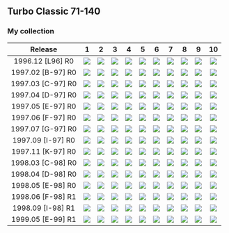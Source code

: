 ## Turbo Classic 71-140

### My collection

|      Release      |                                                             1                                                              |                                                             2                                                              |                                                             3                                                              |                                                             4                                                              |                                                             5                                                              |                                                             6                                                              |                                                             7                                                              |                                                             8                                                              |                                                             9                                                              |                                                             10                                                             |
|:-----------------:|:--------------------------------------------------------------------------------------------------------------------------:|:--------------------------------------------------------------------------------------------------------------------------:|:--------------------------------------------------------------------------------------------------------------------------:|:--------------------------------------------------------------------------------------------------------------------------:|:--------------------------------------------------------------------------------------------------------------------------:|:--------------------------------------------------------------------------------------------------------------------------:|:--------------------------------------------------------------------------------------------------------------------------:|:--------------------------------------------------------------------------------------------------------------------------:|:--------------------------------------------------------------------------------------------------------------------------:|:--------------------------------------------------------------------------------------------------------------------------:|
| 1996.12 [L96] R0  |          [<img src='thumbnails/outer/1996_12{L_96}[10]R0/1.5.png'>](thumbnails/outer/1996_12{L_96}[10]R0/1.5.png)          |          [<img src='thumbnails/outer/1996_12{L_96}[10]R0/2.5.png'>](thumbnails/outer/1996_12{L_96}[10]R0/2.5.png)          |          [<img src='thumbnails/outer/1996_12{L_96}[10]R0/3.5.png'>](thumbnails/outer/1996_12{L_96}[10]R0/3.5.png)          |          [<img src='thumbnails/outer/1996_12{L_96}[10]R0/4.5.png'>](thumbnails/outer/1996_12{L_96}[10]R0/4.5.png)          |          [<img src='thumbnails/outer/1996_12{L_96}[10]R0/5.5.png'>](thumbnails/outer/1996_12{L_96}[10]R0/5.5.png)          |          [<img src='thumbnails/outer/1996_12{L_96}[10]R0/6.5.png'>](thumbnails/outer/1996_12{L_96}[10]R0/6.5.png)          |          [<img src='thumbnails/outer/1996_12{L_96}[10]R0/7.5.png'>](thumbnails/outer/1996_12{L_96}[10]R0/7.5.png)          |          [<img src='thumbnails/outer/1996_12{L_96}[10]R0/8.5.png'>](thumbnails/outer/1996_12{L_96}[10]R0/8.5.png)          |          [<img src='thumbnails/outer/1996_12{L_96}[10]R0/9.5.png'>](thumbnails/outer/1996_12{L_96}[10]R0/9.5.png)          |         [<img src='thumbnails/outer/1996_12{L_96}[10]R0/10.5.png'>](thumbnails/outer/1996_12{L_96}[10]R0/10.5.png)         |
| 1997.02 [B-97] R0 | [<img src='/collection/gum_wrappers/kent/turbo//missed_outer.png'>](/collection/gum_wrappers/kent/turbo//missed_outer.png) | [<img src='/collection/gum_wrappers/kent/turbo//missed_outer.png'>](/collection/gum_wrappers/kent/turbo//missed_outer.png) | [<img src='/collection/gum_wrappers/kent/turbo//missed_outer.png'>](/collection/gum_wrappers/kent/turbo//missed_outer.png) | [<img src='/collection/gum_wrappers/kent/turbo//missed_outer.png'>](/collection/gum_wrappers/kent/turbo//missed_outer.png) | [<img src='/collection/gum_wrappers/kent/turbo//missed_outer.png'>](/collection/gum_wrappers/kent/turbo//missed_outer.png) | [<img src='/collection/gum_wrappers/kent/turbo//missed_outer.png'>](/collection/gum_wrappers/kent/turbo//missed_outer.png) | [<img src='/collection/gum_wrappers/kent/turbo//missed_outer.png'>](/collection/gum_wrappers/kent/turbo//missed_outer.png) | [<img src='/collection/gum_wrappers/kent/turbo//missed_outer.png'>](/collection/gum_wrappers/kent/turbo//missed_outer.png) | [<img src='/collection/gum_wrappers/kent/turbo//missed_outer.png'>](/collection/gum_wrappers/kent/turbo//missed_outer.png) | [<img src='/collection/gum_wrappers/kent/turbo//missed_outer.png'>](/collection/gum_wrappers/kent/turbo//missed_outer.png) |
| 1997.03 [C-97] R0 | [<img src='/collection/gum_wrappers/kent/turbo//missed_outer.png'>](/collection/gum_wrappers/kent/turbo//missed_outer.png) | [<img src='/collection/gum_wrappers/kent/turbo//missed_outer.png'>](/collection/gum_wrappers/kent/turbo//missed_outer.png) | [<img src='/collection/gum_wrappers/kent/turbo//missed_outer.png'>](/collection/gum_wrappers/kent/turbo//missed_outer.png) | [<img src='/collection/gum_wrappers/kent/turbo//missed_outer.png'>](/collection/gum_wrappers/kent/turbo//missed_outer.png) | [<img src='/collection/gum_wrappers/kent/turbo//missed_outer.png'>](/collection/gum_wrappers/kent/turbo//missed_outer.png) | [<img src='/collection/gum_wrappers/kent/turbo//missed_outer.png'>](/collection/gum_wrappers/kent/turbo//missed_outer.png) |          [<img src='thumbnails/outer/1997_03{C-97}[10]R0/7.5.png'>](thumbnails/outer/1997_03{C-97}[10]R0/7.5.png)          |          [<img src='thumbnails/outer/1997_03{C-97}[10]R0/8.5.png'>](thumbnails/outer/1997_03{C-97}[10]R0/8.5.png)          | [<img src='/collection/gum_wrappers/kent/turbo//missed_outer.png'>](/collection/gum_wrappers/kent/turbo//missed_outer.png) | [<img src='/collection/gum_wrappers/kent/turbo//missed_outer.png'>](/collection/gum_wrappers/kent/turbo//missed_outer.png) |
| 1997.04 [D-97] R0 | [<img src='/collection/gum_wrappers/kent/turbo//missed_outer.png'>](/collection/gum_wrappers/kent/turbo//missed_outer.png) |          [<img src='thumbnails/outer/1997_04{D-97}[10]R0/2.5.png'>](thumbnails/outer/1997_04{D-97}[10]R0/2.5.png)          | [<img src='/collection/gum_wrappers/kent/turbo//missed_outer.png'>](/collection/gum_wrappers/kent/turbo//missed_outer.png) | [<img src='/collection/gum_wrappers/kent/turbo//missed_outer.png'>](/collection/gum_wrappers/kent/turbo//missed_outer.png) |          [<img src='thumbnails/outer/1997_04{D-97}[10]R0/5.5.png'>](thumbnails/outer/1997_04{D-97}[10]R0/5.5.png)          | [<img src='/collection/gum_wrappers/kent/turbo//missed_outer.png'>](/collection/gum_wrappers/kent/turbo//missed_outer.png) | [<img src='/collection/gum_wrappers/kent/turbo//missed_outer.png'>](/collection/gum_wrappers/kent/turbo//missed_outer.png) | [<img src='/collection/gum_wrappers/kent/turbo//missed_outer.png'>](/collection/gum_wrappers/kent/turbo//missed_outer.png) | [<img src='/collection/gum_wrappers/kent/turbo//missed_outer.png'>](/collection/gum_wrappers/kent/turbo//missed_outer.png) |         [<img src='thumbnails/outer/1997_04{D-97}[10]R0/10.4.png'>](thumbnails/outer/1997_04{D-97}[10]R0/10.4.png)         |
| 1997.05 [E-97] R0 |          [<img src='thumbnails/outer/1997_05{E-97}[10]R0/1.5.png'>](thumbnails/outer/1997_05{E-97}[10]R0/1.5.png)          |          [<img src='thumbnails/outer/1997_05{E-97}[10]R0/2.5.png'>](thumbnails/outer/1997_05{E-97}[10]R0/2.5.png)          | [<img src='/collection/gum_wrappers/kent/turbo//missed_outer.png'>](/collection/gum_wrappers/kent/turbo//missed_outer.png) |          [<img src='thumbnails/outer/1997_05{E-97}[10]R0/4.5.png'>](thumbnails/outer/1997_05{E-97}[10]R0/4.5.png)          |          [<img src='thumbnails/outer/1997_05{E-97}[10]R0/5.5.png'>](thumbnails/outer/1997_05{E-97}[10]R0/5.5.png)          | [<img src='/collection/gum_wrappers/kent/turbo//missed_outer.png'>](/collection/gum_wrappers/kent/turbo//missed_outer.png) |          [<img src='thumbnails/outer/1997_05{E-97}[10]R0/7.5.png'>](thumbnails/outer/1997_05{E-97}[10]R0/7.5.png)          |          [<img src='thumbnails/outer/1997_05{E-97}[10]R0/8.5.png'>](thumbnails/outer/1997_05{E-97}[10]R0/8.5.png)          |          [<img src='thumbnails/outer/1997_05{E-97}[10]R0/9.5.png'>](thumbnails/outer/1997_05{E-97}[10]R0/9.5.png)          |         [<img src='thumbnails/outer/1997_05{E-97}[10]R0/10.5.png'>](thumbnails/outer/1997_05{E-97}[10]R0/10.5.png)         |
| 1997.06 [F-97] R0 | [<img src='/collection/gum_wrappers/kent/turbo//missed_outer.png'>](/collection/gum_wrappers/kent/turbo//missed_outer.png) | [<img src='/collection/gum_wrappers/kent/turbo//missed_outer.png'>](/collection/gum_wrappers/kent/turbo//missed_outer.png) |          [<img src='thumbnails/outer/1997_06{F-97}[10]R0/3.5.png'>](thumbnails/outer/1997_06{F-97}[10]R0/3.5.png)          | [<img src='/collection/gum_wrappers/kent/turbo//missed_outer.png'>](/collection/gum_wrappers/kent/turbo//missed_outer.png) | [<img src='/collection/gum_wrappers/kent/turbo//missed_outer.png'>](/collection/gum_wrappers/kent/turbo//missed_outer.png) | [<img src='/collection/gum_wrappers/kent/turbo//missed_outer.png'>](/collection/gum_wrappers/kent/turbo//missed_outer.png) | [<img src='/collection/gum_wrappers/kent/turbo//missed_outer.png'>](/collection/gum_wrappers/kent/turbo//missed_outer.png) | [<img src='/collection/gum_wrappers/kent/turbo//missed_outer.png'>](/collection/gum_wrappers/kent/turbo//missed_outer.png) |          [<img src='thumbnails/outer/1997_06{F-97}[10]R0/9.5.png'>](thumbnails/outer/1997_06{F-97}[10]R0/9.5.png)          | [<img src='/collection/gum_wrappers/kent/turbo//missed_outer.png'>](/collection/gum_wrappers/kent/turbo//missed_outer.png) |
| 1997.07 [G-97] R0 |          [<img src='thumbnails/outer/1997_07{G-97}[10]R0/1.5.png'>](thumbnails/outer/1997_07{G-97}[10]R0/1.5.png)          | [<img src='/collection/gum_wrappers/kent/turbo//missed_outer.png'>](/collection/gum_wrappers/kent/turbo//missed_outer.png) | [<img src='/collection/gum_wrappers/kent/turbo//missed_outer.png'>](/collection/gum_wrappers/kent/turbo//missed_outer.png) | [<img src='/collection/gum_wrappers/kent/turbo//missed_outer.png'>](/collection/gum_wrappers/kent/turbo//missed_outer.png) | [<img src='/collection/gum_wrappers/kent/turbo//missed_outer.png'>](/collection/gum_wrappers/kent/turbo//missed_outer.png) |          [<img src='thumbnails/outer/1997_07{G-97}[10]R0/6.5.png'>](thumbnails/outer/1997_07{G-97}[10]R0/6.5.png)          |          [<img src='thumbnails/outer/1997_07{G-97}[10]R0/7.5.png'>](thumbnails/outer/1997_07{G-97}[10]R0/7.5.png)          |          [<img src='thumbnails/outer/1997_07{G-97}[10]R0/8.5.png'>](thumbnails/outer/1997_07{G-97}[10]R0/8.5.png)          |          [<img src='thumbnails/outer/1997_07{G-97}[10]R0/9.4.png'>](thumbnails/outer/1997_07{G-97}[10]R0/9.4.png)          | [<img src='/collection/gum_wrappers/kent/turbo//missed_outer.png'>](/collection/gum_wrappers/kent/turbo//missed_outer.png) |
| 1997.09 [I-97] R0 | [<img src='/collection/gum_wrappers/kent/turbo//missed_outer.png'>](/collection/gum_wrappers/kent/turbo//missed_outer.png) | [<img src='/collection/gum_wrappers/kent/turbo//missed_outer.png'>](/collection/gum_wrappers/kent/turbo//missed_outer.png) | [<img src='/collection/gum_wrappers/kent/turbo//missed_outer.png'>](/collection/gum_wrappers/kent/turbo//missed_outer.png) | [<img src='/collection/gum_wrappers/kent/turbo//missed_outer.png'>](/collection/gum_wrappers/kent/turbo//missed_outer.png) | [<img src='/collection/gum_wrappers/kent/turbo//missed_outer.png'>](/collection/gum_wrappers/kent/turbo//missed_outer.png) | [<img src='/collection/gum_wrappers/kent/turbo//missed_outer.png'>](/collection/gum_wrappers/kent/turbo//missed_outer.png) | [<img src='/collection/gum_wrappers/kent/turbo//missed_outer.png'>](/collection/gum_wrappers/kent/turbo//missed_outer.png) | [<img src='/collection/gum_wrappers/kent/turbo//missed_outer.png'>](/collection/gum_wrappers/kent/turbo//missed_outer.png) | [<img src='/collection/gum_wrappers/kent/turbo//missed_outer.png'>](/collection/gum_wrappers/kent/turbo//missed_outer.png) | [<img src='/collection/gum_wrappers/kent/turbo//missed_outer.png'>](/collection/gum_wrappers/kent/turbo//missed_outer.png) |
| 1997.11 [K-97] R0 |          [<img src='thumbnails/outer/1997_11{K-97}[10]R0/1.5.png'>](thumbnails/outer/1997_11{K-97}[10]R0/1.5.png)          | [<img src='/collection/gum_wrappers/kent/turbo//missed_outer.png'>](/collection/gum_wrappers/kent/turbo//missed_outer.png) |          [<img src='thumbnails/outer/1997_11{K-97}[10]R0/3.5.png'>](thumbnails/outer/1997_11{K-97}[10]R0/3.5.png)          |          [<img src='thumbnails/outer/1997_11{K-97}[10]R0/4.5.png'>](thumbnails/outer/1997_11{K-97}[10]R0/4.5.png)          |          [<img src='thumbnails/outer/1997_11{K-97}[10]R0/5.5.png'>](thumbnails/outer/1997_11{K-97}[10]R0/5.5.png)          |          [<img src='thumbnails/outer/1997_11{K-97}[10]R0/6.5.png'>](thumbnails/outer/1997_11{K-97}[10]R0/6.5.png)          | [<img src='/collection/gum_wrappers/kent/turbo//missed_outer.png'>](/collection/gum_wrappers/kent/turbo//missed_outer.png) | [<img src='/collection/gum_wrappers/kent/turbo//missed_outer.png'>](/collection/gum_wrappers/kent/turbo//missed_outer.png) | [<img src='/collection/gum_wrappers/kent/turbo//missed_outer.png'>](/collection/gum_wrappers/kent/turbo//missed_outer.png) |         [<img src='thumbnails/outer/1997_11{K-97}[10]R0/10.5.png'>](thumbnails/outer/1997_11{K-97}[10]R0/10.5.png)         |
| 1998.03 [C-98] R0 | [<img src='/collection/gum_wrappers/kent/turbo//missed_outer.png'>](/collection/gum_wrappers/kent/turbo//missed_outer.png) | [<img src='/collection/gum_wrappers/kent/turbo//missed_outer.png'>](/collection/gum_wrappers/kent/turbo//missed_outer.png) | [<img src='/collection/gum_wrappers/kent/turbo//missed_outer.png'>](/collection/gum_wrappers/kent/turbo//missed_outer.png) | [<img src='/collection/gum_wrappers/kent/turbo//missed_outer.png'>](/collection/gum_wrappers/kent/turbo//missed_outer.png) | [<img src='/collection/gum_wrappers/kent/turbo//missed_outer.png'>](/collection/gum_wrappers/kent/turbo//missed_outer.png) | [<img src='/collection/gum_wrappers/kent/turbo//missed_outer.png'>](/collection/gum_wrappers/kent/turbo//missed_outer.png) | [<img src='/collection/gum_wrappers/kent/turbo//missed_outer.png'>](/collection/gum_wrappers/kent/turbo//missed_outer.png) | [<img src='/collection/gum_wrappers/kent/turbo//missed_outer.png'>](/collection/gum_wrappers/kent/turbo//missed_outer.png) | [<img src='/collection/gum_wrappers/kent/turbo//missed_outer.png'>](/collection/gum_wrappers/kent/turbo//missed_outer.png) | [<img src='/collection/gum_wrappers/kent/turbo//missed_outer.png'>](/collection/gum_wrappers/kent/turbo//missed_outer.png) |
| 1998.04 [D-98] R0 | [<img src='/collection/gum_wrappers/kent/turbo//missed_outer.png'>](/collection/gum_wrappers/kent/turbo//missed_outer.png) | [<img src='/collection/gum_wrappers/kent/turbo//missed_outer.png'>](/collection/gum_wrappers/kent/turbo//missed_outer.png) | [<img src='/collection/gum_wrappers/kent/turbo//missed_outer.png'>](/collection/gum_wrappers/kent/turbo//missed_outer.png) | [<img src='/collection/gum_wrappers/kent/turbo//missed_outer.png'>](/collection/gum_wrappers/kent/turbo//missed_outer.png) |          [<img src='thumbnails/outer/1998_04{D-98}[10]R0/5.5.png'>](thumbnails/outer/1998_04{D-98}[10]R0/5.5.png)          | [<img src='/collection/gum_wrappers/kent/turbo//missed_outer.png'>](/collection/gum_wrappers/kent/turbo//missed_outer.png) | [<img src='/collection/gum_wrappers/kent/turbo//missed_outer.png'>](/collection/gum_wrappers/kent/turbo//missed_outer.png) | [<img src='/collection/gum_wrappers/kent/turbo//missed_outer.png'>](/collection/gum_wrappers/kent/turbo//missed_outer.png) | [<img src='/collection/gum_wrappers/kent/turbo//missed_outer.png'>](/collection/gum_wrappers/kent/turbo//missed_outer.png) | [<img src='/collection/gum_wrappers/kent/turbo//missed_outer.png'>](/collection/gum_wrappers/kent/turbo//missed_outer.png) |
| 1998.05 [E-98] R0 | [<img src='/collection/gum_wrappers/kent/turbo//missed_outer.png'>](/collection/gum_wrappers/kent/turbo//missed_outer.png) | [<img src='/collection/gum_wrappers/kent/turbo//missed_outer.png'>](/collection/gum_wrappers/kent/turbo//missed_outer.png) | [<img src='/collection/gum_wrappers/kent/turbo//missed_outer.png'>](/collection/gum_wrappers/kent/turbo//missed_outer.png) |          [<img src='thumbnails/outer/1998_05{E-98}[10]R0/4.5.png'>](thumbnails/outer/1998_05{E-98}[10]R0/4.5.png)          | [<img src='/collection/gum_wrappers/kent/turbo//missed_outer.png'>](/collection/gum_wrappers/kent/turbo//missed_outer.png) | [<img src='/collection/gum_wrappers/kent/turbo//missed_outer.png'>](/collection/gum_wrappers/kent/turbo//missed_outer.png) | [<img src='/collection/gum_wrappers/kent/turbo//missed_outer.png'>](/collection/gum_wrappers/kent/turbo//missed_outer.png) | [<img src='/collection/gum_wrappers/kent/turbo//missed_outer.png'>](/collection/gum_wrappers/kent/turbo//missed_outer.png) | [<img src='/collection/gum_wrappers/kent/turbo//missed_outer.png'>](/collection/gum_wrappers/kent/turbo//missed_outer.png) | [<img src='/collection/gum_wrappers/kent/turbo//missed_outer.png'>](/collection/gum_wrappers/kent/turbo//missed_outer.png) |
| 1998.06 [F-98] R1 | [<img src='/collection/gum_wrappers/kent/turbo//missed_outer.png'>](/collection/gum_wrappers/kent/turbo//missed_outer.png) | [<img src='/collection/gum_wrappers/kent/turbo//missed_outer.png'>](/collection/gum_wrappers/kent/turbo//missed_outer.png) | [<img src='/collection/gum_wrappers/kent/turbo//missed_outer.png'>](/collection/gum_wrappers/kent/turbo//missed_outer.png) | [<img src='/collection/gum_wrappers/kent/turbo//missed_outer.png'>](/collection/gum_wrappers/kent/turbo//missed_outer.png) | [<img src='/collection/gum_wrappers/kent/turbo//missed_outer.png'>](/collection/gum_wrappers/kent/turbo//missed_outer.png) | [<img src='/collection/gum_wrappers/kent/turbo//missed_outer.png'>](/collection/gum_wrappers/kent/turbo//missed_outer.png) | [<img src='/collection/gum_wrappers/kent/turbo//missed_outer.png'>](/collection/gum_wrappers/kent/turbo//missed_outer.png) | [<img src='/collection/gum_wrappers/kent/turbo//missed_outer.png'>](/collection/gum_wrappers/kent/turbo//missed_outer.png) | [<img src='/collection/gum_wrappers/kent/turbo//missed_outer.png'>](/collection/gum_wrappers/kent/turbo//missed_outer.png) | [<img src='/collection/gum_wrappers/kent/turbo//missed_outer.png'>](/collection/gum_wrappers/kent/turbo//missed_outer.png) |
| 1998.09 [I-98] R1 | [<img src='/collection/gum_wrappers/kent/turbo//missed_outer.png'>](/collection/gum_wrappers/kent/turbo//missed_outer.png) | [<img src='/collection/gum_wrappers/kent/turbo//missed_outer.png'>](/collection/gum_wrappers/kent/turbo//missed_outer.png) | [<img src='/collection/gum_wrappers/kent/turbo//missed_outer.png'>](/collection/gum_wrappers/kent/turbo//missed_outer.png) | [<img src='/collection/gum_wrappers/kent/turbo//missed_outer.png'>](/collection/gum_wrappers/kent/turbo//missed_outer.png) | [<img src='/collection/gum_wrappers/kent/turbo//missed_outer.png'>](/collection/gum_wrappers/kent/turbo//missed_outer.png) | [<img src='/collection/gum_wrappers/kent/turbo//missed_outer.png'>](/collection/gum_wrappers/kent/turbo//missed_outer.png) | [<img src='/collection/gum_wrappers/kent/turbo//missed_outer.png'>](/collection/gum_wrappers/kent/turbo//missed_outer.png) | [<img src='/collection/gum_wrappers/kent/turbo//missed_outer.png'>](/collection/gum_wrappers/kent/turbo//missed_outer.png) | [<img src='/collection/gum_wrappers/kent/turbo//missed_outer.png'>](/collection/gum_wrappers/kent/turbo//missed_outer.png) | [<img src='/collection/gum_wrappers/kent/turbo//missed_outer.png'>](/collection/gum_wrappers/kent/turbo//missed_outer.png) |
| 1999.05 [E-99] R1 | [<img src='/collection/gum_wrappers/kent/turbo//missed_outer.png'>](/collection/gum_wrappers/kent/turbo//missed_outer.png) | [<img src='/collection/gum_wrappers/kent/turbo//missed_outer.png'>](/collection/gum_wrappers/kent/turbo//missed_outer.png) | [<img src='/collection/gum_wrappers/kent/turbo//missed_outer.png'>](/collection/gum_wrappers/kent/turbo//missed_outer.png) | [<img src='/collection/gum_wrappers/kent/turbo//missed_outer.png'>](/collection/gum_wrappers/kent/turbo//missed_outer.png) | [<img src='/collection/gum_wrappers/kent/turbo//missed_outer.png'>](/collection/gum_wrappers/kent/turbo//missed_outer.png) | [<img src='/collection/gum_wrappers/kent/turbo//missed_outer.png'>](/collection/gum_wrappers/kent/turbo//missed_outer.png) | [<img src='/collection/gum_wrappers/kent/turbo//missed_outer.png'>](/collection/gum_wrappers/kent/turbo//missed_outer.png) | [<img src='/collection/gum_wrappers/kent/turbo//missed_outer.png'>](/collection/gum_wrappers/kent/turbo//missed_outer.png) | [<img src='/collection/gum_wrappers/kent/turbo//missed_outer.png'>](/collection/gum_wrappers/kent/turbo//missed_outer.png) | [<img src='/collection/gum_wrappers/kent/turbo//missed_outer.png'>](/collection/gum_wrappers/kent/turbo//missed_outer.png) |

<span style="display: inline-block;">
	<a href='thumbnails/inner/71.4.png' title=''><img src='thumbnails/inner/71.4.png' alt=''></a>
</span>
<span style="display: inline-block;">
	<a href='thumbnails/inner/72.5.png' title=''><img src='thumbnails/inner/72.5.png' alt=''></a>
</span>
<span style="display: inline-block;">
	<a href='thumbnails/inner/73.5.png' title=''><img src='thumbnails/inner/73.5.png' alt=''></a>
</span>
<span style="display: inline-block;">
	<a href='thumbnails/inner/74.5.png' title=''><img src='thumbnails/inner/74.5.png' alt=''></a>
</span>
<span style="display: inline-block;">
	<a href='thumbnails/inner/75.5.png' title=''><img src='thumbnails/inner/75.5.png' alt=''></a>
</span>
<span style="display: inline-block;">
	<a href='thumbnails/inner/76.5.png' title=''><img src='thumbnails/inner/76.5.png' alt=''></a>
</span>
<span style="display: inline-block;">
	<a href='thumbnails/inner/77.5.png' title=''><img src='thumbnails/inner/77.5.png' alt=''></a>
</span>
<span style="display: inline-block;">
	<a href='thumbnails/inner/78.5.png' title=''><img src='thumbnails/inner/78.5.png' alt=''></a>
</span>
<span style="display: inline-block;">
	<a href='thumbnails/inner/79.5.png' title=''><img src='thumbnails/inner/79.5.png' alt=''></a>
</span>
<span style="display: inline-block;">
	<a href='thumbnails/inner/80.5.png' title=''><img src='thumbnails/inner/80.5.png' alt=''></a>
</span>
<span style="display: inline-block;">
	<a href='thumbnails/inner/81.5.png' title=''><img src='thumbnails/inner/81.5.png' alt=''></a>
</span>
<span style="display: inline-block;">
	<a href='thumbnails/inner/82.5.png' title=''><img src='thumbnails/inner/82.5.png' alt=''></a>
</span>
<span style="display: inline-block;">
	<a href='thumbnails/inner/83.5.png' title=''><img src='thumbnails/inner/83.5.png' alt=''></a>
</span>
<span style="display: inline-block;">
	<a href='thumbnails/inner/84.5.png' title=''><img src='thumbnails/inner/84.5.png' alt=''></a>
</span>
<span style="display: inline-block;">
	<a href='thumbnails/inner/85.5.png' title=''><img src='thumbnails/inner/85.5.png' alt=''></a>
</span>
<span style="display: inline-block;">
	<a href='thumbnails/inner/86.5.png' title=''><img src='thumbnails/inner/86.5.png' alt=''></a>
</span>
<span style="display: inline-block;">
	<a href='thumbnails/inner/87.5.png' title=''><img src='thumbnails/inner/87.5.png' alt=''></a>
</span>
<span style="display: inline-block;">
	<a href='thumbnails/inner/88.5.png' title=''><img src='thumbnails/inner/88.5.png' alt=''></a>
</span>
<span style="display: inline-block;">
	<a href='thumbnails/inner/89.4.png' title=''><img src='thumbnails/inner/89.4.png' alt=''></a>
</span>
<span style="display: inline-block;">
	<a href='thumbnails/inner/90.5.png' title=''><img src='thumbnails/inner/90.5.png' alt=''></a>
</span>
<span style="display: inline-block;">
	<a href='thumbnails/inner/91.5.png' title=''><img src='thumbnails/inner/91.5.png' alt=''></a>
</span>
<span style="display: inline-block;">
	<a href='thumbnails/inner/92.5.png' title=''><img src='thumbnails/inner/92.5.png' alt=''></a>
</span>
<span style="display: inline-block;">
	<a href='thumbnails/inner/93.5.png' title=''><img src='thumbnails/inner/93.5.png' alt=''></a>
</span>
<span style="display: inline-block;">
	<a href='thumbnails/inner/94.4.png' title=''><img src='thumbnails/inner/94.4.png' alt=''></a>
</span>
<span style="display: inline-block;">
	<a href='thumbnails/inner/95.5.png' title=''><img src='thumbnails/inner/95.5.png' alt=''></a>
</span>
<span style="display: inline-block;">
	<a href='thumbnails/inner/96.5.png' title=''><img src='thumbnails/inner/96.5.png' alt=''></a>
</span>
<span style="display: inline-block;">
	<a href='thumbnails/inner/97.4.png' title=''><img src='thumbnails/inner/97.4.png' alt=''></a>
</span>
<span style="display: inline-block;">
	<a href='thumbnails/inner/98.5.png' title=''><img src='thumbnails/inner/98.5.png' alt=''></a>
</span>
<span style="display: inline-block;">
	<a href='thumbnails/inner/99.5.png' title=''><img src='thumbnails/inner/99.5.png' alt=''></a>
</span>
<span style="display: inline-block;">
	<a href='thumbnails/inner/100.5.png' title=''><img src='thumbnails/inner/100.5.png' alt=''></a>
</span>
<span style="display: inline-block;">
	<a href='thumbnails/inner/101.5.png' title=''><img src='thumbnails/inner/101.5.png' alt=''></a>
</span>
<span style="display: inline-block;">
	<a href='thumbnails/inner/102.5.png' title=''><img src='thumbnails/inner/102.5.png' alt=''></a>
</span>
<span style="display: inline-block;">
	<a href='thumbnails/inner/103.5.png' title=''><img src='thumbnails/inner/103.5.png' alt=''></a>
</span>
<span style="display: inline-block;">
	<a href='thumbnails/inner/104.5.png' title=''><img src='thumbnails/inner/104.5.png' alt=''></a>
</span>
<span style="display: inline-block;">
	<a href='thumbnails/inner/105.5.png' title=''><img src='thumbnails/inner/105.5.png' alt=''></a>
</span>
<span style="display: inline-block;">
	<a href='thumbnails/inner/106.5.png' title=''><img src='thumbnails/inner/106.5.png' alt=''></a>
</span>
<span style="display: inline-block;">
	<a href='thumbnails/inner/107.5.png' title=''><img src='thumbnails/inner/107.5.png' alt=''></a>
</span>
<span style="display: inline-block;">
	<a href='thumbnails/inner/108.5.png' title=''><img src='thumbnails/inner/108.5.png' alt=''></a>
</span>
<span style="display: inline-block;">
	<a href='thumbnails/inner/109.5.png' title=''><img src='thumbnails/inner/109.5.png' alt=''></a>
</span>
<span style="display: inline-block;">
	<a href='thumbnails/inner/110.5.png' title=''><img src='thumbnails/inner/110.5.png' alt=''></a>
</span>
<span style="display: inline-block;">
	<a href='thumbnails/inner/111.4.png' title=''><img src='thumbnails/inner/111.4.png' alt=''></a>
</span>
<span style="display: inline-block;">
	<a href='thumbnails/inner/112.5.png' title=''><img src='thumbnails/inner/112.5.png' alt=''></a>
</span>
<span style="display: inline-block;">
	<a href='thumbnails/inner/113.4.png' title=''><img src='thumbnails/inner/113.4.png' alt=''></a>
</span>
<span style="display: inline-block;">
	<a href='thumbnails/inner/114.5.png' title=''><img src='thumbnails/inner/114.5.png' alt=''></a>
</span>
<span style="display: inline-block;">
	<a href='thumbnails/inner/115.5.png' title=''><img src='thumbnails/inner/115.5.png' alt=''></a>
</span>
<span style="display: inline-block;">
	<a href='thumbnails/inner/116.5.png' title=''><img src='thumbnails/inner/116.5.png' alt=''></a>
</span>
<span style="display: inline-block;">
	<a href='thumbnails/inner/117.5.png' title=''><img src='thumbnails/inner/117.5.png' alt=''></a>
</span>
<span style="display: inline-block;">
	<a href='thumbnails/inner/118.5.png' title=''><img src='thumbnails/inner/118.5.png' alt=''></a>
</span>
<span style="display: inline-block;">
	<a href='thumbnails/inner/119.5.png' title=''><img src='thumbnails/inner/119.5.png' alt=''></a>
</span>
<span style="display: inline-block;">
	<a href='thumbnails/inner/120.5.png' title=''><img src='thumbnails/inner/120.5.png' alt=''></a>
</span>
<span style="display: inline-block;">
	<a href='thumbnails/inner/121.5.png' title=''><img src='thumbnails/inner/121.5.png' alt=''></a>
</span>
<span style="display: inline-block;">
	<a href='thumbnails/inner/122.5.png' title=''><img src='thumbnails/inner/122.5.png' alt=''></a>
</span>
<span style="display: inline-block;">
	<a href='thumbnails/inner/123.5.png' title=''><img src='thumbnails/inner/123.5.png' alt=''></a>
</span>
<span style="display: inline-block;">
	<a href='thumbnails/inner/124.5.png' title=''><img src='thumbnails/inner/124.5.png' alt=''></a>
</span>
<span style="display: inline-block;">
	<a href='thumbnails/inner/125.5.png' title=''><img src='thumbnails/inner/125.5.png' alt=''></a>
</span>
<span style="display: inline-block;">
	<a href='thumbnails/inner/126.5.png' title=''><img src='thumbnails/inner/126.5.png' alt=''></a>
</span>
<span style="display: inline-block;">
	<a href='thumbnails/inner/127.5.png' title=''><img src='thumbnails/inner/127.5.png' alt=''></a>
</span>
<span style="display: inline-block;">
	<a href='thumbnails/inner/128.5.png' title=''><img src='thumbnails/inner/128.5.png' alt=''></a>
</span>
<span style="display: inline-block;">
	<a href='thumbnails/inner/129.5.png' title=''><img src='thumbnails/inner/129.5.png' alt=''></a>
</span>
<span style="display: inline-block;">
	<a href='thumbnails/inner/130.5.png' title=''><img src='thumbnails/inner/130.5.png' alt=''></a>
</span>
<span style="display: inline-block;">
	<a href='thumbnails/inner/131.5.png' title=''><img src='thumbnails/inner/131.5.png' alt=''></a>
</span>
<span style="display: inline-block;">
	<a href='thumbnails/inner/132.4.png' title=''><img src='thumbnails/inner/132.4.png' alt=''></a>
</span>
<span style="display: inline-block;">
	<a href='thumbnails/inner/133.5.png' title=''><img src='thumbnails/inner/133.5.png' alt=''></a>
</span>
<span style="display: inline-block;">
	<a href='thumbnails/inner/134.3.png' title=''><img src='thumbnails/inner/134.3.png' alt=''></a>
</span>
<span style="display: inline-block;">
	<a href='thumbnails/inner/135.5.png' title=''><img src='thumbnails/inner/135.5.png' alt=''></a>
</span>
<span style="display: inline-block;">
	<a href='thumbnails/inner/136.4.png' title=''><img src='thumbnails/inner/136.4.png' alt=''></a>
</span>
<span style="display: inline-block;">
	<a href='thumbnails/inner/137.5.png' title=''><img src='thumbnails/inner/137.5.png' alt=''></a>
</span>
<span style="display: inline-block;">
	<a href='thumbnails/inner/138.4.png' title=''><img src='thumbnails/inner/138.4.png' alt=''></a>
</span>
<span style="display: inline-block;">
	<a href='thumbnails/inner/139.4.png' title=''><img src='thumbnails/inner/139.4.png' alt=''></a>
</span>
<span style="display: inline-block;">
	<a href='thumbnails/inner/140.5.png' title=''><img src='thumbnails/inner/140.5.png' alt=''></a>
</span>

